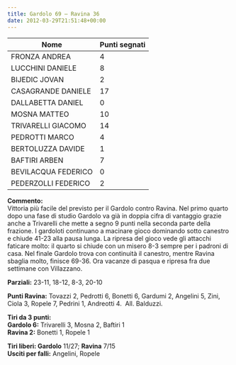 ```yaml
---
title: Gardolo 69 – Ravina 36
date: 2012-03-29T21:51:48+00:00
---
```

| **Nome** | **Punti segnati** |
| -------- | ----------------- |
| FRONZA ANDREA | 4 |
| LUCCHINI DANIELE | 8 |
| BIJEDIC JOVAN | 2 |
| CASAGRANDE DANIELE | 17 |
| DALLABETTA DANIEL | 0 |
| MOSNA MATTEO | 10 |
| TRIVARELLI GIACOMO | 14 |
| PEDROTTI MARCO | 4 |
| BERTOLUZZA DAVIDE | 1 |
| BAFTIRI ARBEN | 7 |
| BEVILACQUA FEDERICO | 0 |
| PEDERZOLLI FEDERICO | 2 |

**Commento:**  
Vittoria più facile del previsto per il Gardolo contro Ravina. Nel primo quarto dopo una fase di studio Gardolo va già in doppia cifra di vantaggio grazie anche a Trivarelli che mette a segno 9 punti nella seconda parte della frazione. I gardoloti continuano a macinare gioco dominando sotto canestro e chiude 41-23 alla pausa lunga. La ripresa del gioco vede gli attacchi faticare molto: il quarto si chiude con un misero 8-3 sempre per i padroni di casa. Nel finale Gardolo trova con continuità il canestro, mentre Ravina sbaglia molto, finisce 69-36. Ora vacanze di pasqua e ripresa fra due settimane con Villazzano.

**Parziali:** 23-11, 18-12, 8-3, 20-10

**Punti Ravina:** Tovazzi 2, Pedrotti 6, Bonetti 6, Gardumi 2, Angelini 5, Zini, Ciola 3, Ropele 7, Pedrini 1, Andreotti 4.  All. Balduzzi.

**Tiri da 3 punti:**  
**Gardolo 6:** Trivarelli 3, Mosna 2, Baftiri 1  
**Ravina 2:** Bonetti 1, Ropele 1

**Tiri liberi: Gardolo** 11/27; **Ravina** 7/15  
**Usciti per falli:** Angelini, Ropele